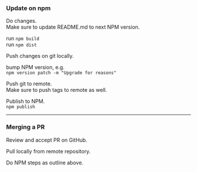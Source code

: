 ### Update on npm

Do changes.  
Make sure to update README.md to next NPM version.  

run `npm build`  
run `npm dist`  

Push changes on git locally.  

bump NPM version, e.g.  
`npm version patch -m "Upgrade for reasons"`

Push git to remote.  
Make sure to push tags to remote as well.  

Publish to NPM.  
`npm publish`

---

### Merging a PR  

Review and accept PR on GitHub.  

Pull locally from remote repository.  

Do NPM steps as outline above.  
